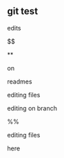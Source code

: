 git test 
--

edits


$$

**

on 

readmes



editing files

editing on branch

%%

editing files


here
